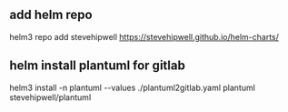 ## add helm repo
helm3 repo add stevehipwell https://stevehipwell.github.io/helm-charts/

## helm install plantuml for gitlab
helm3 install -n plantuml --values ./plantuml2gitlab.yaml plantuml stevehipwell/plantuml